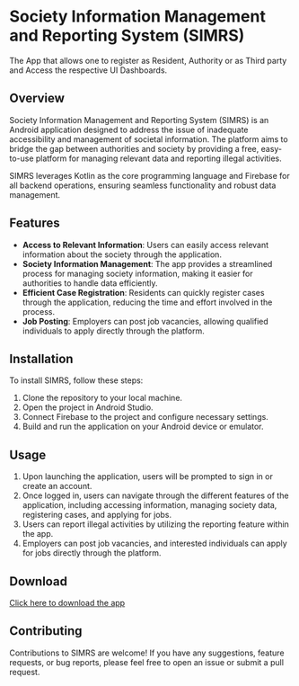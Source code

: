 # Society Information Management and Reporting System (SIMRS)
The App that allows one to register as Resident, Authority or as Third party and Access the respective UI Dashboards.
## Overview
Society Information Management and Reporting System (SIMRS) is an Android application designed to address the issue of inadequate accessibility and management of societal information. The platform aims to bridge the gap between authorities and society by providing a free, easy-to-use platform for managing relevant data and reporting illegal activities.

SIMRS leverages Kotlin as the core programming language and Firebase for all backend operations, ensuring seamless functionality and robust data management.

## Features
- **Access to Relevant Information**: Users can easily access relevant information about the society through the application.
- **Society Information Management**: The app provides a streamlined process for managing society information, making it easier for authorities to handle data efficiently.
- **Efficient Case Registration**: Residents can quickly register cases through the application, reducing the time and effort involved in the process.
- **Job Posting**: Employers can post job vacancies, allowing qualified individuals to apply directly through the platform.

## Installation
To install SIMRS, follow these steps:
1. Clone the repository to your local machine.
2. Open the project in Android Studio.
3. Connect Firebase to the project and configure necessary settings.
4. Build and run the application on your Android device or emulator.



## Usage
1. Upon launching the application, users will be prompted to sign in or create an account.
2. Once logged in, users can navigate through the different features of the application, including accessing information, managing society data, registering cases, and applying for jobs.
3. Users can report illegal activities by utilizing the reporting feature within the app.
4. Employers can post job vacancies, and interested individuals can apply for jobs directly through the platform.



## Download
[Click here to download the app](https://drive.google.com/file/d/19epxJeCJgFRE6415RYQclZlOREMCpJE1/view?usp=sharing)

## Contributing
Contributions to SIMRS are welcome! If you have any suggestions, feature requests, or bug reports, please feel free to open an issue or submit a pull request.

